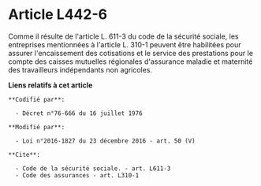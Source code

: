 # Article L442-6

Comme il résulte de l'article L. 611-3 du code de la sécurité sociale, les entreprises mentionnées à l'article L. 310-1
peuvent être habilitées pour assurer l'encaissement des cotisations et le service des prestations pour le compte des caisses
mutuelles régionales d'assurance maladie et maternité des travailleurs   indépendants non agricoles.

**Liens relatifs à cet article**

	**Codifié par**:

	  - Décret n°76-666 du 16 juillet 1976

	**Modifié par**:

	  - Loi n°2016-1827 du 23 décembre 2016 - art. 50 (V)

	**Cite**:

	  - Code de la sécurité sociale. - art. L611-3
	  - Code des assurances - art. L310-1
